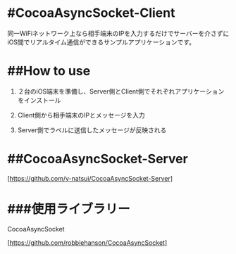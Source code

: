 #CocoaAsyncSocket-Client
========================

同一WiFiネットワーク上なら相手端末のIPを入力するだけでサーバーを介さずにiOS間でリアルタイム通信ができるサンプルアプリケーションです。

##How to use
============

1. ２台のiOS端末を準備し、Server側とClient側でそれぞれアプリケーションをインストール

2. Client側から相手端末のIPとメッセージを入力

3. Server側でラベルに送信したメッセージが反映される

##CocoaAsyncSocket-Server
=========================

[https://github.com/y-natsui/CocoaAsyncSocket-Server]

###使用ライブラリー
================

CocoaAsyncSocket

[https://github.com/robbiehanson/CocoaAsyncSocket]
